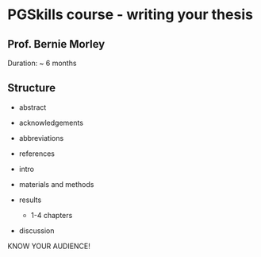 # PGSkills course - writing your thesis
## Prof. Bernie Morley

Duration: ~ 6 months

## Structure

- abstract
- acknowledgements
- abbreviations
- references

- intro
- materials and methods
- results
  - 1-4 chapters
- discussion

KNOW YOUR AUDIENCE!

